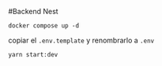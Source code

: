 #Backend Nest

```
docker compose up -d
```

copiar el `.env.template` y renombrarlo a `.env`

```
yarn start:dev
```
